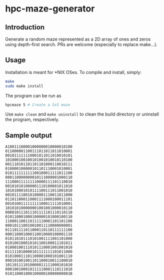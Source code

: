 # hpc-maze-generator
## Introduction
Generate a random maze represented as a 2D array of ones and zeros using depth-first search. PRs are welcome (especially to replace make...).

## Usage
Installation is meant for *NIX OSes. To compile and install, simply:
```sh
make
sudo make install
```

The program can be run as 
```sh
hpcmaze 5 # Create a 5x5 maze
```

Use `make clean` and `make uninstall` to clean the build directory or uninstall the program, respectively.


## Sample output
```
A10011100001000000010000010100
011000001100111011011011010001
001011111110001011011010010101
101000100100101001010010110100
001110101101101101000110010111
010000100000101101110001010001
010111111111100100011111011100
000110000000010111000001000110
111000111111110000111101110010
001010101000001110100001011010
101010001010111100111011001010
001011110010100001110011011000
011011000110001111000100011101
001010011111111100011111010001
101010100000001001001000010110
000010111011101111101110110110
010110001000100000101000100110
110001100110111110001101101100
000101110010010011110000000001
011101111011000110110111111100
000110001000110010000100001110
010110101110101001111001101000
010100100010101100100011101011
010001001110101110001001001010
011111010000101111111101011000
010100011101100001000101001110
000101001001101100010011100010
101101111010000011111000101010
000100100010111110001110111010
01011000100010000010000000001B
